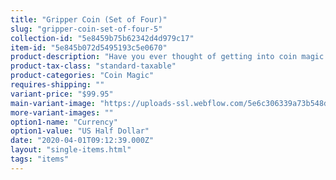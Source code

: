 ```yaml
---
title: "Gripper Coin (Set of Four)"
slug: "gripper-coin-set-of-four-5"
collection-id: "5e8459b75b62342d4d979c17"
item-id: "5e845b072d5495193c5e0670"
product-description: "Have you ever thought of getting into coin magic but were put off by all the hard coin sleights that comes with it? Well, we have now solved that problem. Introducing the Gripper Coins. The Gripper Coins are a special, handmade coin that has a space-age silicone band embedded into the edge of the coin which prevents it from slipping in just about any palming position you decide to use. For the beginner coin workers, the Gripper Coins will enhance your learning process immensely when you are practicing your various palming moves. And for the seasoned professionals, the Gripper Coins will give you that sure-locking feel in any of your desired coin palms. The Gripper Coin comes in 6 different denominations, the U.S. quarter, the U.S. half dollar, the Euro 50 cent piece, the British 10 pence, the U.S. Eisenhower and the English penny."
product-tax-class: "standard-taxable"
product-categories: "Coin Magic"
requires-shipping: ""
variant-price: "$99.95"
main-variant-image: "https://uploads-ssl.webflow.com/5e6c306339a73b548db5c522/5e845b075b6234364c97a0e1_5e6d54b7c88235de6dda7916_rpr-gripper-coin-set-us-half-dollar.jpeg"
more-variant-images: ""
option1-name: "Currency"
option1-value: "US Half Dollar"
date: "2020-04-01T09:12:39.000Z"
layout: "single-items.html"
tags: "items"
---
```




